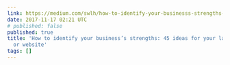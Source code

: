 ```yaml
---
link: https://medium.com/swlh/how-to-identify-your-businesss-strengths-45-ideas-for-your-landing-page-or-website-123af9f16fb3
date: 2017-11-17 02:21 UTC
# published: false
published: true
title: 'How to identify your business’s strengths: 45 ideas for your landing page
  or website'
tags: []
---
```



